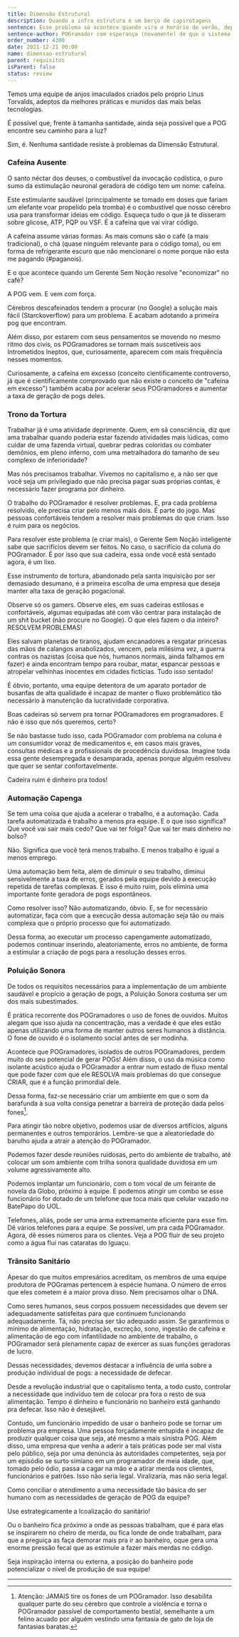 ```yaml
---
title: Dimensão Estrutural
description: Quando a infra estrutura é um berço de capirotagens
sentence: Esse problema só acontece quando vira o horário de verão, depois o sistema volta normal.
sentence-author: POGramador com esperança (novamente) de que o sistema ainda irá funcionar
order_number: 4300
date: 2021-12-21 00:00
name: dimensao-estrutural
parent: requisitos
isParent: false
status: review
---
```


Temos uma equipe de anjos imaculados criados pelo próprio Linus Torvalds, adeptos da melhores práticas e munidos das mais belas tecnologias.

É possível que, frente à tamanha santidade, ainda seja possível que a POG encontre seu caminho para a luz?

Sim, é. Nenhuma santidade resiste à problemas da Dimensão Estrutural.

### Cafeína Ausente

O santo néctar dos deuses, o combustível da invocação codística, o puro sumo da estimulação neuronal geradora de código tem um nome: cafeína.

Este estimulante saudável (principalmente se tomado em doses que fariam um elefante voar propelido pela tromba) é o combustível que nosso cérebro usa para transformar ideias em código. Esqueça tudo o que já te disseram sobre glicose, ATP, PQP ou VSF. É a cafeína que vai virar código.

A cafeína assume várias formas. As mais comuns são o café (a mais tradicional), o chá (quase ninguém relevante para o código toma), ou em forma de refrigerante escuro que não mencionarei o nome porque não esta me pagando (#paganois).

E o que acontece quando um Gerente Sem Noção resolve "economizar" no café?

A POG vem. E vem com força.

Cérebros descafeinados tendem a procurar (no Google) a solução mais fácil (Starckoverflow) para um problema. E acabam adotando a primeira pog que encontram.

Além disso, por estarem com seus pensamentos se movendo no mesmo ritmo dos civis, os POGramadores se tornam mais suscetíveis aos Intrometidos Ineptos, que, curiosamente, aparecem com mais frequência nesses momentos.

Curiosamente, a cafeína em excesso (conceito cientificamente controverso, já que é cientificamente comprovado que não existe o conceito de "cafeína em excesso") também acaba por acelerar seus POGramadores e aumentar a taxa de geração de pogs deles.

### Trono da Tortura

Trabalhar já é uma atividade deprimente. Quem, em sã consciência, diz que ama trabalhar quando poderia estar fazendo atividades mais lúdicas, como cuidar de uma fazenda virtual, quebrar pedras coloridas ou combater demônios, em pleno inferno, com uma metralhadora do tamanho de seu complexo de inferioridade?

Mas nós precisamos trabalhar. Vivemos no capitalismo e, a não ser que você seja um privilegiado que não precisa pagar suas próprias contas, é necessário fazer programa por dinheiro.

O trabalho do POGramador é resolver problemas. E, pra cada problema resolvido, ele precisa criar pelo menos mais dois. É parte do jogo. Mas pessoas confortáveis tendem a resolver mais problemas do que criam. Isso é ruim para os negócios.

Para resolver este problema (e criar mais), o Gerente Sem Noção inteligente sabe que sacrifícios devem ser feitos. No caso, o sacrifício da coluna do POGramador. É por isso que sua cadeira, essa onde você está sentado agora, é um lixo.

Esse instrumento de tortura, abandonado pela santa inquisição por ser demasiado desumano, é a primeira escolha de uma empresa que deseja manter alta taxa de geração pogacional.

Observe só os gamers. Observe eles, em suas cadeiras estilosas e confortáveis, algumas equipadas até com vão centrar para instalação de um shit bucket (não procure no Google). O que eles fazem o dia inteiro? RESOLVEM PROBLEMAS!

Eles salvam planetas de tiranos, ajudam encanadores a resgatar princesas das mãos de calangos anabolizados, vencem, pela milésima vez, a guerra contras os nazistas (coisa que nós, humanos normais, ainda falhamos em fazer) e ainda encontram tempo para roubar, matar, espancar pessoas e atropelar velhinhas inocentes em cidades fictícias. Tudo isso sentado!

É óbvio, portanto, uma equipe detentora de um aparato portador de busanfas de alta qualidade é incapaz de manter o fluxo problemático tão necessário à manutenção da lucratividade corporativa.

Boas cadeiras só servem pra tornar POGramadores em programadores. E não é isso que nós queremos, certo?

Se não bastasse tudo isso, cada POGramador com problema na coluna é um consumidor voraz de medicamentos e, em casos mais graves, consultas médicas e a profissionais de procedência duvidosa. Imagine toda essa gente desempregada e desamparada, apenas porque alguém resolveu que quer se sentar confortavelmente.

Cadeira ruim é dinheiro pra todos!

### Automação Capenga

Se tem uma coisa que ajuda a acelerar o trabalho, é a automação. Cada tarefa automatizada é trabalho a menos pra equipe. E o que isso significa? Que você vai sair mais cedo? Que vai ter folga? Que vai ter mais dinheiro no bolso?

Não. Significa que você terá menos trabalho. E menos trabalho é igual a menos emprego.

Uma automação bem feita, além de diminuir o seu trabalho, diminui sensivelmente a taxa de erros, gerados pela equipe devido à execução repetida de tarefas complexas. E isso é muito ruim, pois elimina uma importante fonte geradora de pogs espontâneos.

Como resolver isso? Não automatizando, óbvio. E, se for necessário automatizar, faça com que a execução dessa automação seja tão ou mais complexa que o próprio processo que foi automatizado.

Dessa forma, ao executar um processo capengamente automatizado, podemos continuar inserindo, aleatoriamente, erros no ambiente, de forma a estimular a criação de pogs para a resolução desses erros.

### Poluição Sonora

De todos os requisitos necessários para a implementação de um ambiente saudável e propício a geração de pogs, a Poluição Sonora costuma ser um dos mais subestimados.

É prática recorrente dos POGramadores o uso de fones de ouvidos. Muitos alegam que isso ajuda na concentração, mas a verdade é que eles estão apenas utilizando uma forma de manter outros seres humanos à distância. O fone de ouvido é o isolamento social antes de ser modinha.

Acontece que POGramadores, isolados de outros POGramadores, perdem muito do seu potencial de gerar POGs! Além disso, o uso da música como isolante acústico ajuda o POGramador a entrar num estado de fluxo mental que pode fazer com que ele RESOLVA mais problemas do que consegue CRIAR, que é a função primordial dele.

Dessa forma, faz-se necessário criar um ambiente em que o som da barafunda à sua volta consiga penetrar a barreira de proteção dada pelos fones[^fn-fones].

Para atingir tão nobre objetivo, podemos usar de diversos artifícios, alguns permanentes e outros temporários. Lembre-se que a aleatoriedade do barulho ajuda a atrair a atenção do POGramador.

Podemos fazer desde reuniões ruidosas, perto do ambiente de trabalho, até colocar um som ambiente com trilha sonora qualidade duvidosa em um volume agressivamente alto.

Podemos implantar um funcionário, com o tom vocal de um feirante de novela da Globo, próximo à equipe. E podemos atingir um combo se esse funcionário for dotado de um telefone que toca mais que celular vazado no BatePapo do UOL.

Telefones, aliás, pode ser uma arma extremamente eficiente para esse fim. Dê vários telefones para a equipe. Se possível, um pra cada POGramador. Agora, dê esses números para os clientes. Veja a POG fluir de seu projeto como a água flui nas cataratas do Iguaçu.

### Trânsito Sanitário

Apesar do que muitos empresários acreditam, os membros de uma equipe produtora de POGramas pertencem à espécie humana. O número de erros que eles cometem é a maior prova disso. Nem precisamos olhar o DNA.

Como seres humanos, seus corpos possuem necessidades que devem ser adequadamente satisfeitas para que continuem funcionando adequadamente. Tá, não precisa ser tão adequado assim. Se garantirmos o mínimo de alimentação, hidratação, excreção, sono, ingestão de cafeína e alimentação de ego com infantilidade no ambiente de trabalho, o POGramador será plenamente capaz de exercer as suas funções geradoras de lucro.

Dessas necessidades, devemos destacar a influência de uma sobre a produção individual de pogs: a necessidade de defecar.

Desde a revolução industrial que o capitalismo tenta, a todo custo, controlar a necessidade que indivíduo tem de colocar pra fora o resto de sua alimentação. Tempo é dinheiro e funcionário no banheiro está ganhando pra defecar. Isso não é desejável.

Contudo, um funcionário impedido de usar o banheiro pode se tornar um problema pra empresa. Uma pessoa forçadamente entupida é incapaz de produzir qualquer coisa que seja, até mesmo a mais sinistra POG. Além disso, uma empresa que venha a aderir a tais práticas pode ser mal vista pelo público, seja por uma denúncia às autoridades competentes, seja por um episódio se surto simiano em um programador de meia idade, que, tomado pelo ódio, passa a cagar na mão e a atirar merda nos clientes, funcionários e patrões. Isso não seria legal. Viralizaria, mas não seria legal.

Como conciliar o atendimento a uma necessidade tão básica do ser humano com as necessidades de geração de POG da equipe?

Use estrategicamente a lcoalização do sanitário!

Ou o banheiro fica próximo a onde as pessoas trabalham, que é para elas se inspirarem no cheiro de merda, ou fica londe de onde trabalham, para que a preguiça as faça demorar mais pra ir ao banheiro, oque gera uma enorme pressão fecal que as estimule a fazer mais merdas no código.

Seja inspiração interna ou externa, a posição do banheiro pode potencializar o nível de produção de sua equipe!

---
[^fn-fones]: Atenção: JAMAIS tire os fones de um POGramador. Isso desabilita qualquer parte do seu cérebro que controle a violência e torna o POGramador passível de comportamento bestial, semelhante a um felino acuado por alguém vestindo uma fantasia de gato de loja de fantasias baratas.
